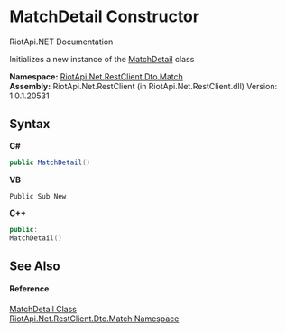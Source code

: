# MatchDetail Constructor 
RiotApi.NET Documentation 

Initializes a new instance of the <a href="dba0202a-728f-4357-0d9b-ce727056112b">MatchDetail</a> class

**Namespace:**&nbsp;<a href="119ce159-34e9-7e8a-13ff-b7a4fc7406a6">RiotApi.Net.RestClient.Dto.Match</a><br />**Assembly:**&nbsp;RiotApi.Net.RestClient (in RiotApi.Net.RestClient.dll) Version: 1.0.1.20531

## Syntax

**C#**<br />
``` C#
public MatchDetail()
```

**VB**<br />
``` VB
Public Sub New
```

**C++**<br />
``` C++
public:
MatchDetail()
```


## See Also


#### Reference
<a href="dba0202a-728f-4357-0d9b-ce727056112b">MatchDetail Class</a><br /><a href="119ce159-34e9-7e8a-13ff-b7a4fc7406a6">RiotApi.Net.RestClient.Dto.Match Namespace</a><br />